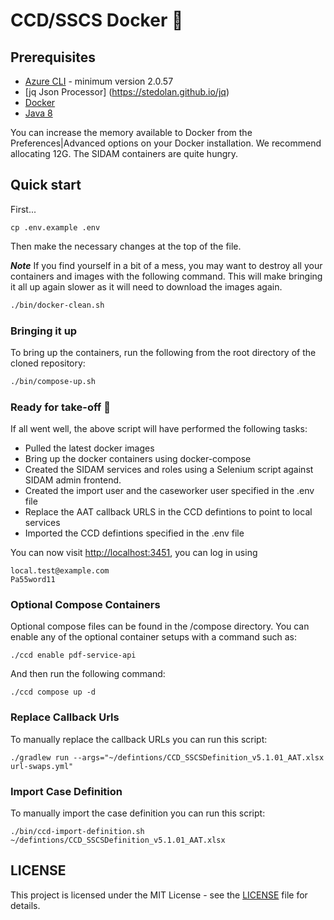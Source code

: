 # CCD/SSCS Docker :whale:

## Prerequisites

- [Azure CLI](https://docs.microsoft.com/en-us/cli/azure/install-azure-cli?view=azure-cli-latest) - minimum version 2.0.57 
- [jq Json Processor] (https://stedolan.github.io/jq)
- [Docker](https://www.docker.com)
- [Java 8](https://www.java.com)

You can increase the memory available to Docker from the Preferences|Advanced options on your Docker installation. We recommend allocating 12G. The SIDAM containers
are quite hungry.

## Quick start

First...

	cp .env.example .env

Then make the necessary changes at the top of the file.

***Note*** If you find yourself in a bit of a mess, you may want to destroy all your containers and images with the following command. This will make bringing it all up again slower as it will need to download the images again.

```bash
./bin/docker-clean.sh
```

### Bringing it up

To bring up the containers, run the following from the root directory of the cloned repository:

```bash
./bin/compose-up.sh
```

### Ready for take-off 🛫

If all went well, the above script will have performed the following tasks:

* Pulled the latest docker images
* Bring up the docker containers using docker-compose
* Created the SIDAM services and roles using a Selenium script against SIDAM admin frontend.
* Created the import user and the caseworker user specified in the .env file
* Replace the AAT callback URLS in the CCD defintions to point to local services
* Imported the CCD defintions specified in the .env file

You can now visit [http://localhost:3451](http://localhost:3451), you can log in using
 
    local.test@example.com
    Pa55word11

### Optional Compose Containers

Optional compose files can be found in the /compose directory. You can enable any of the optional container setups with a command such as:

    ./ccd enable pdf-service-api
    
And then run the following command:

    ./ccd compose up -d

### Replace Callback Urls

To manually replace the callback URLs you can run this script:

    ./gradlew run --args="~/defintions/CCD_SSCSDefinition_v5.1.01_AAT.xlsx url-swaps.yml"

### Import Case Definition

To manually import the case definition you can run this script:

    ./bin/ccd-import-definition.sh ~/defintions/CCD_SSCSDefinition_v5.1.01_AAT.xlsx
    
## LICENSE

This project is licensed under the MIT License - see the [LICENSE](LICENSE.md) file for details.
